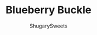 ---
layout: ../../layouts/MarkdownPostLayout.astro
title: Blueberry Buckle
author: ShugarySweets
pubDate: 2019-03-02
description: "Tender and moist, this Blueberry Buckle Breakfast Cake recipe is the perfect start to your day. Packed with fresh berries and topped with a thick cinnamon streusel, youll love a slice for breakfast or dessert!"
image_url: https://www.shugarysweets.com/wp-content/uploads/2019/03/blueberry-buckle-facebook.jpg
tags: ["Breakfast and Brunch","American"]
calories: 225
protein: 3
carbohydrates: 32
fats: 10
fiber: 1
ingredients: ["2 cups all-purpose flour","1/2 cup granulated sugar","1/2 teaspoon kosher salt","2 teaspoons baking powder","1/2 cup unsalted butter, softened","2 large eggs","1/2 cup milk","1 teaspoon vanilla extract","1/2 teaspoon lemon zest","3 cups fresh blueberries","1/4 cup unsalted butter, softened","1/2 cup all-purpose flour","1/4 cup granulated sugar","1/4 cup light brown sugar, packed","1 teaspoon cinnamon"]
serves: 16
time: "1 hour 5 minutes"
prepTime: "10 minutes"
instructions: ["Preheat oven to 350 degrees F. Spray 9-inch square baking dish with baking spray. Set aside.","For the cake, in a large mixing bowl, combine the flour, sugar, slat, and baking powder. Add in butter and mix with paddle attachment until blended.","Add in eggs, milk, vanilla, and lemon zest. Blend until combined. Batter will be very thick.","Fold in blueberries. Spoon into baking dish.","For the streusel, combine butter, flour, sugars, and cinnamon. Mix until crumbly, using hands if necessary.","Sprinkle over the top of the blueberry batter.","Bake for 55-60 minutes, until lightly browned. Remove from oven and cool completely. ENJOY."]
nutrition: ["225 calories","32 grams carbohydrates","47 milligrams cholesterol","10 grams fat","1 grams fiber","3 grams protein","6 grams saturated fat","116 milligrams sodium","15 grams sugar","0 grams trans fat","3 grams unsaturated fat"]
---